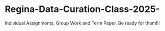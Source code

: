 # Regina-Data-Curation-Class-2025-
Individual Assignments, Group Work and Term Paper. Be ready for them!!!
